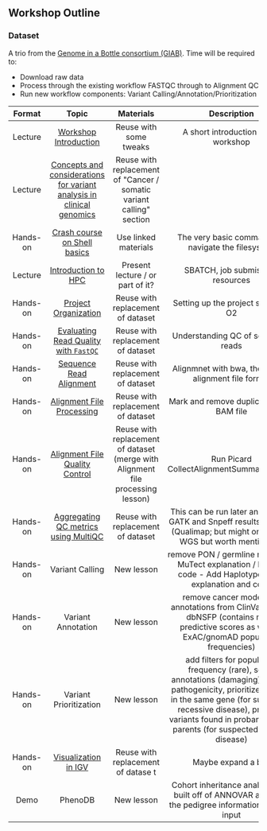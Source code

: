 ## Workshop Outline

### Dataset
A trio from the [Genome in a Bottle consortium (GIAB)](https://github.com/genome-in-a-bottle/giab_data_indexes). Time will be required to:
* Download raw data
* Process through the existing workflow FASTQC through to Alignment QC
* Run new workflow components: Variant Calling/Annotation/Prioritization

| Format |  Topic  | Materials | Description |
|:-----------:|:----------:|:--------:|:--------:|
| Lecture | [Workshop Introduction](../lectures/workshop_intro_slides.pdf) | Reuse with some tweaks | A short introduction to the workshop|
| Lecture | [Concepts and considerations for variant analysis in clinical genomics](https://hbctraining.github.io/variant_analysis/lectures/Variant_calling_intro.pdf) | Reuse with replacement of "Cancer / somatic variant calling" section |  |
| Hands-on | [Crash course on Shell basics](https://github.com/hbctraining/BMI713_Intro_to_HPC/blob/master/lessons/01_the_filesystem.md)| Use linked materials | The very basic commands to navigate the filesystem | 
| Lecture | [Introduction to HPC](https://github.com/hbctraining/BMI713_Intro_to_HPC/blob/master/slides/HPC_intro_O2_October2024_BMI713.pdf) | Present lecture / or part of it? | SBATCH, job submission, resources |
| Hands-on | [Project Organization](https://hbctraining.github.io/variant_analysis/lessons/01_data_organization.html) | Reuse with replacement of dataset | Setting up the project space on O2 |
| Hands-on | [Evaluating Read Quality with `FastQC`](https://hbctraining.github.io/variant_analysis/lessons/02_fastqc.html) | Reuse with replacement of dataset | Understanding QC of sequence reads |
| Hands-on | [Sequence Read Alignment](https://hbctraining.github.io/variant_analysis/lessons/03_sequence_alignment_theory.html) | Reuse with replacement of dataset | Alignmnet with bwa, theory and alignment file format |
| Hands-on | [Alignment File Processing ](https://hbctraining.github.io/variant_analysis/lessons/04_alignment_file_processing.html) | Reuse with replacement of dataset | Mark and remove duplicates, sort BAM file |
| Hands-on | [Alignment File Quality Control](https://hbctraining.github.io/variant_analysis/lessons/05_alignment_QC.html) | Reuse with replacement of dataset (merge with Alignment file processing lesson) | Run Picard CollectAlignmentSummaryMetrics |
| Hands-on | [Aggregating QC metrics using MultiQC](https://hbctraining.github.io/variant_analysis/lessons/06_aggregate_multiqc.html) | Reuse with replacement of dataset  | This can be run later and include GATK and Snpeff results as input. (Qualimap; but might only be for WGS but worth mentioning) |
| Hands-on | Variant Calling | New lesson | remove PON / germline resource / MuTect explanation / MuTect code - Add Haplotype caller explanation and code |
| Hands-on | Variant Annotation | New lesson | remove cancer mode, add annotations from ClinVar, OMIM, dbNSFP (contains many predictive scores as well as ExAC/gnomAD population frequencies)  |
| Hands-on | Variant Prioritization| New lesson | add filters for population frequency (rare), score annotations (damaging), ClinVar pathogenicity, prioritize two hits in the same gene (for suspected recessive disease), prioritize variants found in proband but not parents (for suspected de novo disease) |
| Hands-on | [Visualization in IGV](https://hbctraining.github.io/variant_analysis/lessons/12_IGV.html) | Reuse with replacement of datase t | Maybe expand a bit? |
| Demo | PhenoDB| New lesson | Cohort inheritance analysis. It is built off of ANNOVAR and uses the pedigree information that you input |
